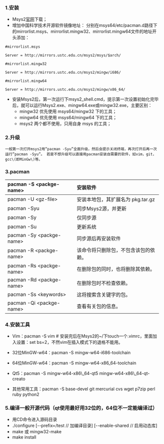 ### 1.安装

* Msys2[官网](http://http://www.msys2.org/)下载；
* 增加中国科学技术开源软件镜像地址：
  分别在msys64/etc/pacman.d路径下的mirrorlist.msys、mirrorlist.mingw32、mirrorlist.mingw64文件的地址开头添加：

`#mirrorlist.msys`

`Server = http://mirrors.ustc.edu.cn/msys2/msys/$arch/`

`#mirrorlist.mingw32`

`Server = http://mirrors.ustc.edu.cn/msys2/mingw/i686/`

`#mirrorlist.mingw64`

`Server = http://mirrors.ustc.edu.cn/msys2/mingw/x86_64/`

* 安装Msys2后，第一次运行下msys2\_shell.cmd，提示第一次设置初始化完毕后，就可以运行Msys2.exe、mingw64.exe或mingw32.exe，主要区别：
  * mingw32 优先使用 msys64/mingw32 下的工具；
  * mingw64 优先使用 msys64/mingw64 下的工具；
  * msys2 两个都不使用，只用自身 msys 的工具；

### 2.升级

    一般第一次打开msys2用“pacman -Syu”全面升级，然后会提示关闭终端，再次打开后再一次运行”pacman -Syu”。 若是不想升级可以直接用pacman安装自需要的软件，如vim，git，gcc\(即MinGw\)等。

### 3.pacman

| pacman -S &lt;packge-name&gt; | 安装软件 |
| :--- | :--- |
| pacman -U &lt;gz-file&gt; | 安装本地包，其扩展名为 pkg.tar.gz |
| pacman -Syu | 同步Msys2源，并更新 |
| pacman -Sy | 仅同步源 |
| pacman -Su | 更新系统 |
| pacman -Sy &lt;packge-name&gt; | 同步源后再安装软件 |
| pacman -R &lt;packge-name&gt; | 该命令将只删除包，不包含该包的依赖。 |
| pacman -Rs &lt;packge-name&gt; | 在删除包的同时，也将删除其依赖。 |
| pacman -Rd &lt;packge-name&gt; | 在删除包时不检查依赖。 |
| pacman -Ss &lt;keywords&gt; | 这将搜索含关键字的包。 |
| pacman -Qi &lt;packge-name&gt; | 查看有关包的信息。 |

### 4.安装工具

* Vim：pacman -S vim \# 安装完后在Msys2的~/下touch一个.vimrc，里面加入设置：set bs=2，不然vim在插入模式下的退格不能用。
* 32位MinGW-w64：pacman -S  mingw-w64-i686-toolchain

* 64位MinGW-w64：pacman -S  mingw-w64-x86\_64-toolchain

* Qt5：pacman -S  mingw-w64-x86\\_64-qt5 mingw-w64-x86\\_64-qt-creato

* 其他常用工具：pacman -S  base-devel  git  mercurial  cvs  wget  p7zip  perl  ruby  python2

### 5.编译一般开源代码（qt使用最好用32位的，64位不一定能编译过）

* 用CD命令进入源码目录
* ./configure \[--prefix=/test // 加编译目录\] \[--enable-shared // 启用动态库\] 
* make 或 mingw32-make
* make install



